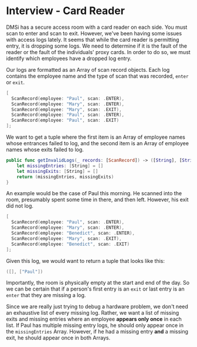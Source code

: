 # Interview - Card Reader

DMSi has a secure access room with a card reader on each side. You must scan to enter and scan to exit. However, we've been having some issues with access logs lately. It seems that while the card reader is permitting entry, it is dropping some logs. We need to determine if it is the fault of the reader or the fault of the individuals' proxy cards. In order to do so, we must identify which employees have a dropped log entry.

Our logs are formatted as an Array of scan record objects. Each log contains the employee name and the type of scan that was recorded, `enter` or `exit`.

```swift
[
  ScanRecord(employee: "Paul", scan: .ENTER),
  ScanRecord(employee: "Mary", scan: .ENTER),
  ScanRecord(employee: "Mary", scan: .EXIT),
  ScanRecord(employee: "Paul", scan: .ENTER),
  ScanRecord(employee: "Paul", scan: .EXIT)
];
```

We want to get a tuple where the first item is an Array of employee names whose entrances failed to log, and the second item is an Array of employee names whose exits failed to log.

```swift
public func getInvalidLogs(_ records: [ScanRecord]) -> ([String], [String]) {
    let missingEntries: [String] = []
    let missingExits: [String] = []
    return (missingEntries, missingExits)
}
```

An example would be the case of Paul this morning. He scanned into the room, presumably spent some time in there, and then left. However, his exit did not log.

```swift
[
  ScanRecord(employee: "Paul", scan: .ENTER),
  ScanRecord(employee: "Mary", scan: .ENTER),
  ScanRecord(employee: "Benedict", scan: .ENTER),
  ScanRecord(employee: "Mary", scan: .EXIT),
  ScanRecord(employee: "Benedict", scan: .EXIT)
];
```

Given this log, we would want to return a tuple that looks like this:

```swift
([], ["Paul"])
```

Importantly, the room is physically empty at the start and end of the day. So we can be certain that if a person's first entry is an `exit` or last entry is an `enter` that they are missing a log.

Since we are really just trying to debug a hardware problem, we don't need an exhaustive list of every missing log. Rather, we want a list of missing exits and missing entries where an employee **appears only once** in each list. If Paul has multiple missing entry logs, he should only appear once in the `missingEntries` Array. However, if he had a missing entry **and** a missing exit, he should appear once in both Arrays.